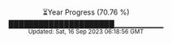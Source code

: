 <p align="center">
⏳Year Progress (70.76 %) <br>
█████████████████████▁▁▁▁▁▁▁▁▁ <br>
<sub>Updated: Sat, 16 Sep 2023 06:18:56 GMT</sub>
</p>

